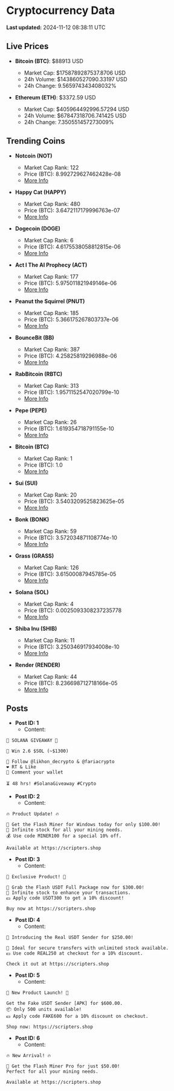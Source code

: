# Cryptocurrency Data

**Last updated:** 2024-11-12 08:38:11 UTC

## Live Prices
- **Bitcoin (BTC)**: $88913 USD
  - Market Cap: $1758789287537.8706 USD
  - 24h Volume: $143860527090.33197 USD
  - 24h Change: 9.565974343408032%

- **Ethereum (ETH)**: $3372.59 USD
  - Market Cap: $405964492996.57294 USD
  - 24h Volume: $67847318706.741425 USD
  - 24h Change: 7.350551457273009%

## Trending Coins
- **Notcoin (NOT)**
  - Market Cap Rank: 122
  - Price (BTC): 8.992729627462428e-08
  - [More Info](https://www.coingecko.com/en/coins/notcoin)

- **Happy Cat (HAPPY)**
  - Market Cap Rank: 480
  - Price (BTC): 3.6472117179996763e-07
  - [More Info](https://www.coingecko.com/en/coins/happycat)

- **Dogecoin (DOGE)**
  - Market Cap Rank: 6
  - Price (BTC): 4.6175538058812815e-06
  - [More Info](https://www.coingecko.com/en/coins/dogecoin)

- **Act I The AI Prophecy (ACT)**
  - Market Cap Rank: 177
  - Price (BTC): 5.975011821949146e-06
  - [More Info](https://www.coingecko.com/en/coins/act-i-the-ai-prophecy)

- **Peanut the Squirrel (PNUT)**
  - Market Cap Rank: 185
  - Price (BTC): 5.366175267803737e-06
  - [More Info](https://www.coingecko.com/en/coins/peanut-the-squirrel)

- **BounceBit (BB)**
  - Market Cap Rank: 387
  - Price (BTC): 4.25825819296988e-06
  - [More Info](https://www.coingecko.com/en/coins/bouncebit)

- **RabBitcoin (RBTC)**
  - Market Cap Rank: 313
  - Price (BTC): 1.9571152547020799e-10
  - [More Info](https://www.coingecko.com/en/coins/rabbitcoin)

- **Pepe (PEPE)**
  - Market Cap Rank: 26
  - Price (BTC): 1.619354718791155e-10
  - [More Info](https://www.coingecko.com/en/coins/pepe)

- **Bitcoin (BTC)**
  - Market Cap Rank: 1
  - Price (BTC): 1.0
  - [More Info](https://www.coingecko.com/en/coins/bitcoin)

- **Sui (SUI)**
  - Market Cap Rank: 20
  - Price (BTC): 3.5403209525823625e-05
  - [More Info](https://www.coingecko.com/en/coins/sui)

- **Bonk (BONK)**
  - Market Cap Rank: 59
  - Price (BTC): 3.572034871108774e-10
  - [More Info](https://www.coingecko.com/en/coins/bonk)

- **Grass (GRASS)**
  - Market Cap Rank: 126
  - Price (BTC): 3.61500087945785e-05
  - [More Info](https://www.coingecko.com/en/coins/grass)

- **Solana (SOL)**
  - Market Cap Rank: 4
  - Price (BTC): 0.0025093308237235778
  - [More Info](https://www.coingecko.com/en/coins/solana)

- **Shiba Inu (SHIB)**
  - Market Cap Rank: 11
  - Price (BTC): 3.250346917934008e-10
  - [More Info](https://www.coingecko.com/en/coins/shiba-inu)

- **Render (RENDER)**
  - Market Cap Rank: 44
  - Price (BTC): 8.236698712718166e-05
  - [More Info](https://www.coingecko.com/en/coins/render)

## Posts
- **Post ID: 1**
  - Content:
```
🚀 SOLANA GIVEAWAY 🚀

🎁 Win 2.6 $SOL (~$1300)

🤝 Follow @likhon_decrypto & @fariacrypto
❤️ RT & Like
💬 Comment your wallet

⏳ 48 hrs! #SolanaGiveaway #Crypto
```

- **Post ID: 2**
  - Content:
```
🔥 Product Update! 🔥

🚀 Get the Flash Miner for Windows today for only $100.00!
🔋 Infinite stock for all your mining needs.
💰 Use code MINER100 for a special 10% off.

Available at https://scripters.shop
```

- **Post ID: 3**
  - Content:
```
🎁 Exclusive Product! 🎁

💸 Grab the Flash USDT Full Package now for $300.00!
🎉 Infinite stock to enhance your transactions.
💵 Apply code USDT300 to get a 10% discount!

Buy now at https://scripters.shop
```

- **Post ID: 4**
  - Content:
```
💎 Introducing the Real USDT Sender for $250.00!

💼 Ideal for secure transfers with unlimited stock available.
💵 Use code REAL250 at checkout for a 10% discount.

Check it out at https://scripters.shop
```

- **Post ID: 5**
  - Content:
```
🚀 New Product Launch! 🚀

Get the Fake USDT Sender [APK] for $600.00.
📦 Only 500 units available!
💵 Apply code FAKE600 for a 10% discount on checkout.

Shop now: https://scripters.shop
```

- **Post ID: 6**
  - Content:
```
🔥 New Arrival! 🔥

💸 Get the Flash Miner Pro for just $50.00!
Perfect for all your mining needs.

Available at https://scripters.shop
```

